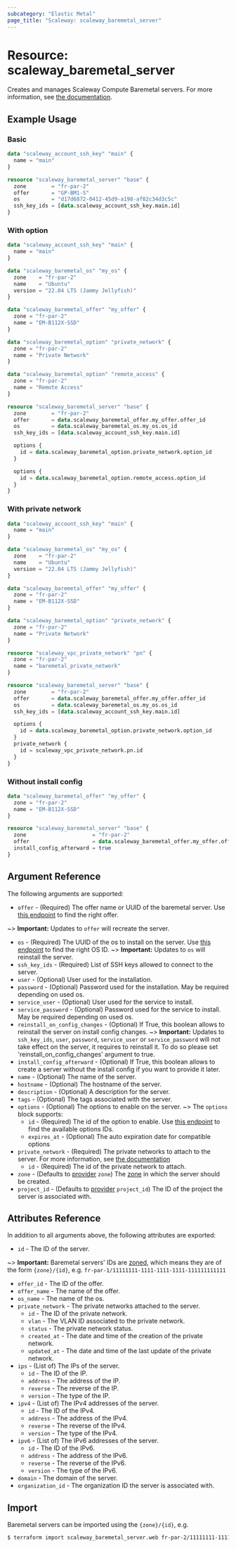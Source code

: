 ```yaml
---
subcategory: "Elastic Metal"
page_title: "Scaleway: scaleway_baremetal_server"
---
```


# Resource: scaleway_baremetal_server

Creates and manages Scaleway Compute Baremetal servers. For more information, see [the documentation](https://developers.scaleway.com/en/products/baremetal/api).

## Example Usage

### Basic

```terraform
data "scaleway_account_ssh_key" "main" {
  name = "main"
}

resource "scaleway_baremetal_server" "base" {
  zone		  = "fr-par-2"
  offer       = "GP-BM1-S"
  os          = "d17d6872-0412-45d9-a198-af82c34d3c5c"
  ssh_key_ids = [data.scaleway_account_ssh_key.main.id]
}
```

### With option

```terraform
data "scaleway_account_ssh_key" "main" {
  name = "main"
}

data "scaleway_baremetal_os" "my_os" {
  zone    = "fr-par-2"
  name    = "Ubuntu"
  version = "22.04 LTS (Jammy Jellyfish)"
}

data "scaleway_baremetal_offer" "my_offer" {
  zone = "fr-par-2"
  name = "EM-B112X-SSD"
}

data "scaleway_baremetal_option" "private_network" {
  zone = "fr-par-2"
  name = "Private Network"
}

data "scaleway_baremetal_option" "remote_access" {
  zone = "fr-par-2"
  name = "Remote Access"
}

resource "scaleway_baremetal_server" "base" {
  zone        = "fr-par-2"
  offer       = data.scaleway_baremetal_offer.my_offer.offer_id
  os          = data.scaleway_baremetal_os.my_os.os_id
  ssh_key_ids = [data.scaleway_account_ssh_key.main.id]

  options {
    id = data.scaleway_baremetal_option.private_network.option_id
  }

  options {
    id = data.scaleway_baremetal_option.remote_access.option_id
  }
}
```

### With private network

```terraform
data "scaleway_account_ssh_key" "main" {
  name = "main"
}

data "scaleway_baremetal_os" "my_os" {
  zone    = "fr-par-2"
  name    = "Ubuntu"
  version = "22.04 LTS (Jammy Jellyfish)"
}

data "scaleway_baremetal_offer" "my_offer" {
  zone = "fr-par-2"
  name = "EM-B112X-SSD"
}

data "scaleway_baremetal_option" "private_network" {
  zone = "fr-par-2"
  name = "Private Network"
}

resource "scaleway_vpc_private_network" "pn" {
  zone = "fr-par-2"
  name = "baremetal_private_network"
}

resource "scaleway_baremetal_server" "base" {
  zone        = "fr-par-2"
  offer       = data.scaleway_baremetal_offer.my_offer.offer_id
  os          = data.scaleway_baremetal_os.my_os.os_id
  ssh_key_ids = [data.scaleway_account_ssh_key.main.id]

  options {
    id = data.scaleway_baremetal_option.private_network.option_id
  }
  private_network {
    id = scaleway_vpc_private_network.pn.id
  }
}
```

### Without install config

```terraform
data "scaleway_baremetal_offer" "my_offer" {
  zone = "fr-par-2"
  name = "EM-B112X-SSD"
}

resource "scaleway_baremetal_server" "base" {
  zone	                   = "fr-par-2"
  offer                    = data.scaleway_baremetal_offer.my_offer.offer_id
  install_config_afterward = true
}
```

## Argument Reference

The following arguments are supported:

- `offer` - (Required) The offer name or UUID of the baremetal server.
  Use [this endpoint](https://developers.scaleway.com/en/products/baremetal/api/#get-334154) to find the right offer.

~> **Important:** Updates to `offer` will recreate the server.

- `os` - (Required) The UUID of the os to install on the server.
  Use [this endpoint](https://developers.scaleway.com/en/products/baremetal/api/#get-87598a) to find the right OS ID.
  ~> **Important:** Updates to `os` will reinstall the server.
- `ssh_key_ids` - (Required) List of SSH keys allowed to connect to the server.
- `user` - (Optional) User used for the installation.
- `password` - (Optional) Password used for the installation. May be required depending on used os.
- `service_user` - (Optional) User used for the service to install.
- `service_password` - (Optional) Password used for the service to install. May be required depending on used os.
- `reinstall_on_config_changes` - (Optional) If True, this boolean allows to reinstall the server on install config changes.
  ~> **Important:** Updates to `ssh_key_ids`, `user`, `password`, `service_user` or `service_password` will not take effect on the server, it requires to reinstall it. To do so please set 'reinstall_on_config_changes' argument to true.
- `install_config_afterward` - (Optional) If True, this boolean allows to create a server without the install config if you want to provide it later.
- `name` - (Optional) The name of the server.
- `hostname` - (Optional) The hostname of the server.
- `description` - (Optional) A description for the server.
- `tags` - (Optional) The tags associated with the server.
- `options` - (Optional) The options to enable on the server.
  ~> The `options` block supports:
    - `id` - (Required) The id of the option to enable. Use [this endpoint](https://developers.scaleway.com/en/products/baremetal/api/#get-012dcc) to find the available options IDs.
    - `expires_at` - (Optional) The auto expiration date for compatible options
- `private_network` - (Required) The private networks to attach to the server. For more information, see [the documentation](https://www.scaleway.com/en/docs/compute/elastic-metal/how-to/use-private-networks/)
    - `id` - (Required) The id of the private network to attach.
- `zone` - (Defaults to [provider](../index.md#zone) `zone`) The [zone](../guides/regions_and_zones.md#zones) in which the server should be created.
- `project_id` - (Defaults to [provider](../index.md#project_id) `project_id`) The ID of the project the server is associated with.


## Attributes Reference

In addition to all arguments above, the following attributes are exported:

- `id` - The ID of the server.

~> **Important:** Baremetal servers' IDs are [zoned](../guides/regions_and_zones.md#resource-ids), which means they are of the form `{zone}/{id}`, e.g. `fr-par-1/11111111-1111-1111-1111-111111111111`

- `offer_id` - The ID of the offer.
- `offer_name` - The name of the offer.
- `os_name` - The name of the os.
- `private_network` - The private networks attached to the server.
    - `id` - The ID of the private network.
    - `vlan` - The VLAN ID associated to the private network.
    - `status` - The private network status.
    - `created_at` - The date and time of the creation of the private network.
    - `updated_at` - The date and time of the last update of the private network.
- `ips` - (List of) The IPs of the server.
    - `id` - The ID of the IP.
    - `address` - The address of the IP.
    - `reverse` - The reverse of the IP.
    - `version` - The type of the IP.
- `ipv4` - (List of) The IPv4 addresses of the server.
    - `id` - The ID of the IPv4.
    - `address` - The address of the IPv4.
    - `reverse` - The reverse of the IPv4.
    - `version` - The type of the IPv4.
- `ipv6` - (List of) The IPv6 addresses of the server.
    - `id` - The ID of the IPv6.
    - `address` - The address of the IPv6.
    - `reverse` - The reverse of the IPv6.
    - `version` - The type of the IPv6.
- `domain` - The domain of the server.
- `organization_id` - The organization ID the server is associated with.

## Import

Baremetal servers can be imported using the `{zone}/{id}`, e.g.

```bash
$ terraform import scaleway_baremetal_server.web fr-par-2/11111111-1111-1111-1111-111111111111
```
